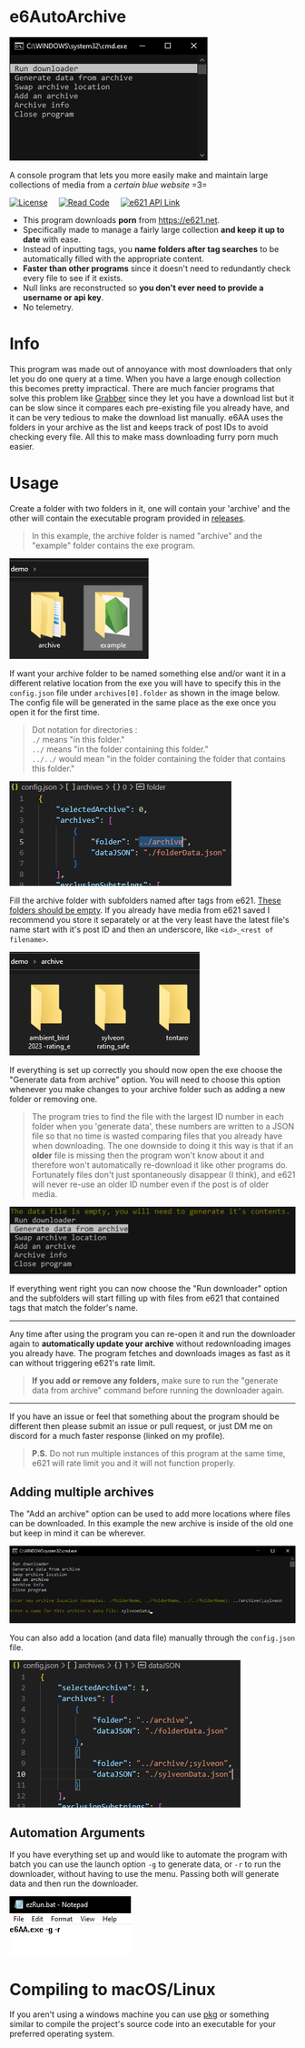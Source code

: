 # e6AutoArchive

![Screenshot](images/image.png)


A console program that lets you more easily make and maintain large collections of media from a *certain blue website* =3=

[![License](https://img.shields.io/badge/License-mit-yellow?style=for-the-badge&color=000)](./LICENSE)
&nbsp;&nbsp;&nbsp;
[![Read Code](https://img.shields.io/badge/read-my_code-yellow?style=for-the-badge&color=000)](./index.js)
&nbsp;&nbsp;&nbsp;
[![e621 API Link](https://img.shields.io/badge/porn-addiction-yellow?style=for-the-badge&color=000)](https://e621.net/help/api)

- This program downloads **porn** from https://e621.net.
- Specifically made to manage a fairly large collection **and keep it up to date** with ease.
- Instead of inputting tags, you **name folders after tag searches** to be automatically filled with the appropriate content.
- **Faster than other programs** since it doesn't need to redundantly check every file to see if it exists.
- Null links are reconstructed so **you don't ever need to provide a username or api key**.
- No telemetry.

# Info

This program was made out of annoyance with most downloaders that only let you do one query at a time. When you have a large enough collection this becomes pretty impractical. There are much fancier programs that solve this problem like [Grabber](https://github.com/Bionus/imgbrd-grabber) since they let you have a download list but it can be slow since it compares each pre-existing file you already have, and it can be very tedious to make the download list manually. e6AA uses the folders in your archive as the list and keeps track of post IDs to avoid checking every file. All this to make mass downloading furry porn much easier.

# Usage

Create a folder with two folders in it, one will contain your 'archive' and the other will contain the executable program provided in [releases](https://github.com/snebl/e6AutoArchive/releases).

> In this example, the archive folder is named "archive" and the "example" folder contains the exe program.

![Screenshot](images/Pasted%20image%2020230530172105.png)


If want your archive folder to be named something else and/or want it in a different relative location from the exe you will have to specify this in the `config.json` file under `archives[0].folder` as shown in the image below. The config file will be generated in the same place as the exe once you open it for the first time.

> Dot notation for directories :  
`./` means "in this folder."  
`../` means "in the folder containing this folder."  
`../../` would mean "in the folder containing the folder that contains this folder."

![Screenshot](images/editLocationExample.png)


Fill the archive folder with subfolders named after tags from e621. <ins>These folders should be empty</ins>. If you already have media from e621 saved I recommend you store it separately or at the very least have the latest file's name start with it's post ID and then an underscore, like `<id>_<rest of filename>`.

![Screenshot](images/Pasted%20image%2020230530171713.png)


If everything is set up correctly you should now open the exe choose the "Generate data from archive" option. You will need to choose this option whenever you make changes to your archive folder such as adding a new folder or removing one.

> The program tries to find the file with the largest ID number in each folder when you 'generate data', these numbers are written to a JSON file so that no time is wasted comparing files that you already have when downloading. The one downside to doing it this way is that if an **older** file is missing then the program won't know about it and therefore won't automatically re-download it like other programs do. Fortunately files don't just spontaneously disappear (I think), and e621 will never re-use an older ID number even if the post is of older media.

![Screenshot](images/Pasted%20image%2020230618220839.png)


If everything went right you can now choose the "Run downloader" option and the subfolders will start filling up with files from e621 that contained tags that match the folder's name.

---

Any time after using the program you can re-open it and run the downloader again to **automatically update your archive** without redownloading images you already have.
The program fetches and downloads images as fast as it can without triggering e621's rate limit.

> **If you add or remove any folders,** make sure to run the "generate data from archive" command before running the downloader again.

---

If you have an issue or feel that something about the program should be different then please submit an issue or pull request, or just DM me on discord for a much faster response (linked on my profile).

> **P.S.** Do not run multiple instances of this program at the same time, e621 will rate limit you and it will not function properly.

## Adding multiple archives

The "Add an archive" option can be used to add more locations where files can be downloaded. In this example the new archive is inside of the old one but keep in mind it can be wherever.

![Screenshot](images/appendExample.png)


You can also add a location (and data file) manually through the `config.json` file.

![Screenshot](images/Pasted%20image%2020230618215722.png)

## Automation Arguments

If you have everything set up and would like to automate the program with batch you can use the launch option `-g` to generate data, or `-r` to run the downloader, without having to use the menu. Passing both will generate data and then run the downloader.

![Screenshot](images/batchExample.png)

# Compiling to macOS/Linux

If you aren't using a windows machine you can use [pkg](https://www.npmjs.com/package/pkg) or something similar to compile the project's source code into an executable for your preferred operating system.